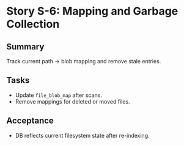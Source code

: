 # Story S-6: Mapping and Garbage Collection

## Summary
Track current path → blob mapping and remove stale entries.

## Tasks
- Update `file_blob_map` after scans.
- Remove mappings for deleted or moved files.

## Acceptance
- DB reflects current filesystem state after re-indexing.

